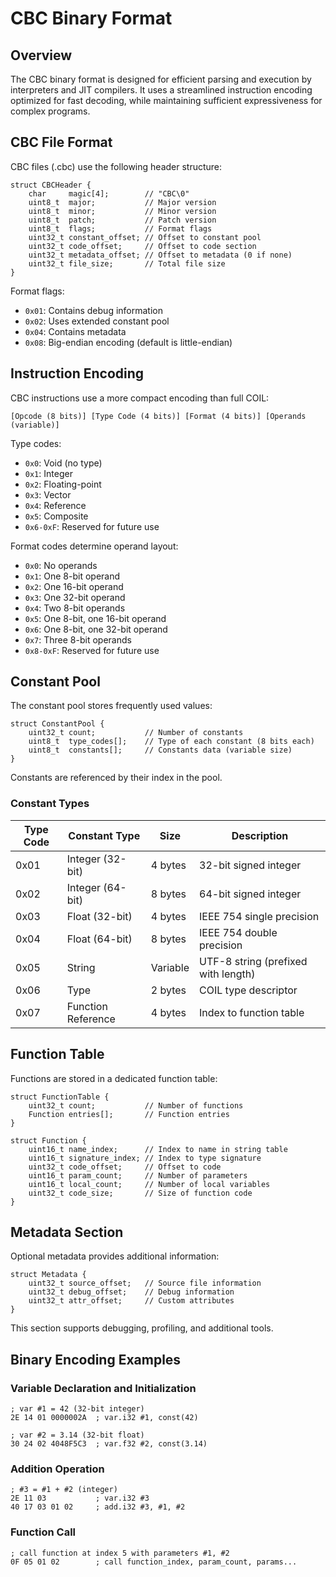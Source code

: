 # CBC Binary Format

## Overview

The CBC binary format is designed for efficient parsing and execution by interpreters and JIT compilers. It uses a streamlined instruction encoding optimized for fast decoding, while maintaining sufficient expressiveness for complex programs.

## CBC File Format

CBC files (.cbc) use the following header structure:

```
struct CBCHeader {
    char     magic[4];        // "CBC\0"
    uint8_t  major;           // Major version
    uint8_t  minor;           // Minor version
    uint8_t  patch;           // Patch version
    uint8_t  flags;           // Format flags
    uint32_t constant_offset; // Offset to constant pool
    uint32_t code_offset;     // Offset to code section
    uint32_t metadata_offset; // Offset to metadata (0 if none)
    uint32_t file_size;       // Total file size
}
```

Format flags:
- `0x01`: Contains debug information
- `0x02`: Uses extended constant pool
- `0x04`: Contains metadata
- `0x08`: Big-endian encoding (default is little-endian)

## Instruction Encoding

CBC instructions use a more compact encoding than full COIL:

```
[Opcode (8 bits)] [Type Code (4 bits)] [Format (4 bits)] [Operands (variable)]
```

Type codes:
- `0x0`: Void (no type)
- `0x1`: Integer
- `0x2`: Floating-point
- `0x3`: Vector
- `0x4`: Reference
- `0x5`: Composite
- `0x6-0xF`: Reserved for future use

Format codes determine operand layout:
- `0x0`: No operands
- `0x1`: One 8-bit operand
- `0x2`: One 16-bit operand
- `0x3`: One 32-bit operand
- `0x4`: Two 8-bit operands
- `0x5`: One 8-bit, one 16-bit operand
- `0x6`: One 8-bit, one 32-bit operand
- `0x7`: Three 8-bit operands
- `0x8-0xF`: Reserved for future use

## Constant Pool

The constant pool stores frequently used values:

```
struct ConstantPool {
    uint32_t count;           // Number of constants
    uint8_t  type_codes[];    // Type of each constant (8 bits each)
    uint8_t  constants[];     // Constants data (variable size)
}
```

Constants are referenced by their index in the pool.

### Constant Types

| Type Code | Constant Type | Size | Description |
|-----------|---------------|------|-------------|
| 0x01 | Integer (32-bit) | 4 bytes | 32-bit signed integer |
| 0x02 | Integer (64-bit) | 8 bytes | 64-bit signed integer |
| 0x03 | Float (32-bit) | 4 bytes | IEEE 754 single precision |
| 0x04 | Float (64-bit) | 8 bytes | IEEE 754 double precision |
| 0x05 | String | Variable | UTF-8 string (prefixed with length) |
| 0x06 | Type | 2 bytes | COIL type descriptor |
| 0x07 | Function Reference | 4 bytes | Index to function table |

## Function Table

Functions are stored in a dedicated function table:

```
struct FunctionTable {
    uint32_t count;           // Number of functions
    Function entries[];       // Function entries
}

struct Function {
    uint16_t name_index;      // Index to name in string table
    uint16_t signature_index; // Index to type signature
    uint32_t code_offset;     // Offset to code
    uint16_t param_count;     // Number of parameters
    uint16_t local_count;     // Number of local variables
    uint32_t code_size;       // Size of function code
}
```

## Metadata Section

Optional metadata provides additional information:

```
struct Metadata {
    uint32_t source_offset;   // Source file information
    uint32_t debug_offset;    // Debug information
    uint32_t attr_offset;     // Custom attributes
}
```

This section supports debugging, profiling, and additional tools.

## Binary Encoding Examples

### Variable Declaration and Initialization

```
; var #1 = 42 (32-bit integer)
2E 14 01 0000002A  ; var.i32 #1, const(42)

; var #2 = 3.14 (32-bit float)
30 24 02 4048F5C3  ; var.f32 #2, const(3.14)
```

### Addition Operation

```
; #3 = #1 + #2 (integer)
2E 11 03           ; var.i32 #3
40 17 03 01 02     ; add.i32 #3, #1, #2
```

### Function Call

```
; call function at index 5 with parameters #1, #2
0F 05 01 02        ; call function_index, param_count, params...
```